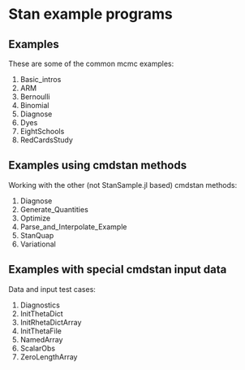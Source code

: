 # Stan example programs

## Examples

These are some of the common mcmc examples:

1. Basic_intros
2. ARM
3. Bernoulli
4. Binomial
5. Diagnose
6. Dyes
7. EightSchools
8. RedCardsStudy


## Examples using cmdstan methods

Working with the other (not StanSample.jl based) cmdstan methods:

1. Diagnose
2. Generate_Quantities
3. Optimize
4. Parse_and_Interpolate_Example
5. StanQuap
6. Variational

## Examples with special cmdstan input data

Data and input test cases:

1. Diagnostics
2. InitThetaDict
3. InitRhetaDictArray
4. InitThetaFile
5. NamedArray
6. ScalarObs
7. ZeroLengthArray
